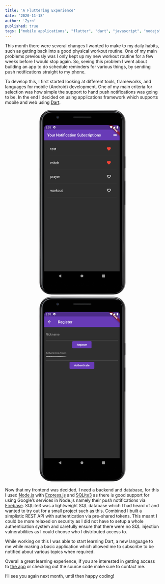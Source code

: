```yaml
---
title: 'A Fluttering Experience'
date: '2020-11-18'
author: 'Zyrn'
published: true
tags: ["mobile applications", "flutter", "dart", "javascript", "nodejs"]
---
```


<style>
    div.screenshot-image-view {
        text-align: center;
    }
    div.screenshot-image-view img {
        max-height: 600px;
        padding: 2px;
        border-radius: 40px;
    }
</style>

This month there were several changes I wanted to make to my daily habits, such as getting back into a good physical workout routine. One of my main problems previously was I only kept up my new workout routine for a few weeks before I would stop again. So, seeing this problem I went about building an app to do schedule reminders for various things, by sending push notifications straight to my phone.

To develop this, I first started looking at different tools, frameworks, and languages for mobile (Android) development. One of my main criteria for selection was how simple the support to hand push notifications was going to be. In the end I decided on using applications framework which supports mobile and web using <a href="https://dart.dev/">Dart</a>.

<div class="screenshot-image-view">
    <img src="/images/zyrn_notifications/home_screen.png"/>
    <img src="/images/zyrn_notifications/settings_screen.png"/>
</div>

Now that my frontend was decided, I need a backend and database, for this I used <a href="https://nodejs.org/">Node.js</a> with <a href="https://expressjs.com/">Express.js</a> and <a href="https://www.sqlite.org/index.html">SQLite3</a> as there is good support for using Google’s services in Node.js namely their push notifications via <a href="https://firebase.google.com/">Firebase</a>. SQLite3 was a lightweight SQL database which I had heard of and wanted to try out for a small project such as this. Combined I built a simplistic REST API with authentication via pre-shared tokens. This meant I could be more relaxed on security as I did not have to setup a whole authentication system and carefully ensure that there were no SQL injection vulnerabilities as I could choose who I distributed access to.

While working on this I was able to start learning Dart, a new language to me while making a basic application which allowed me to subscribe to be notified about various topics when required.

Overall a great learning experience, if you are interested in getting access to <a href="https://play.google.com/store/apps/details?id=dev.zyrn.notifications">the app</a> or checking out the source code make sure to contact me.

I’ll see you again next month, until then happy coding!
